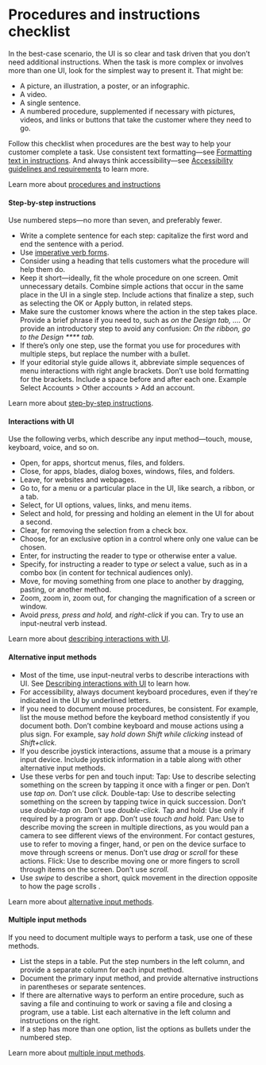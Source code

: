 ﻿# Procedures and instructions checklist

In
the best-case scenario, the UI is so clear and task driven that
you don’t need additional instructions. When the task is more
complex or involves more than one UI, look for the simplest way to present it. That might be:

  - A picture, an illustration, a poster, or an infographic.
  - A video. 
  - A single sentence.
  - A
    numbered procedure, supplemented if necessary with pictures,
    videos, and links or buttons that take the customer where they need
    to go. 

Follow this
checklist when procedures are the best way to help your
customer complete a task. Use consistent text formatting—see [Formatting text in instructions](https://worldready.cloudapp.net/Styleguide/Read?id=2700&topicid=29014). And always think accessibility—see [Accessibility guidelines and requirements](https://worldready.cloudapp.net/Styleguide/Read?id=2700&topicid=26589) to learn more. 

Learn more about [procedures and instructions](https://worldready.cloudapp.net/Styleguide/Read?id=2700&topicid=26471)

#### Step-by-step instructions

Use numbered steps—no more than seven, and preferably fewer. 

  - Write a complete sentence for each step: capitalize the first word and end the sentence with a period. 
  - Use [imperative verb forms](https://worldready.cloudapp.net/Styleguide/Read?id=2700&topicid=25523).
  - Consider using a heading that tells customers what the procedure will help them do. 
  - Keep
    it short—ideally, fit the whole procedure on one screen. Omit
    unnecessary details. Combine simple actions that occur in the same
    place in the UI in a single step. Include actions that finalize a
    step, such as selecting the OK or Apply button, in related steps.
  - Make
    sure the customer knows where the action in the step takes place.
    Provide a brief phrase if you need to, such as *on the Design tab, ….* Or provide an introductory step to avoid any confusion: *On the ribbon, go to the Design **** tab.*
  - If there’s only one step, use the format you use for procedures with multiple steps, but replace the number with a bullet.
  - If  your
    editorial style guide allows it, abbreviate simple sequences of
    menu interactions with right angle brackets. Don’t use bold
    formatting for the brackets. Include a space before and after each
    one.
    Example
    Select Accounts \> Other accounts \> Add an account.

Learn more about [step-by-step instructions](https://worldready.cloudapp.net/Styleguide/Read?id=2700&topicid=29016). 

#### Interactions with UI

Use the following verbs, which describe any input method—touch, mouse, keyboard, voice, and so on. 

  - Open, for apps, shortcut menus, files, and folders.
  - Close, for apps, blades, dialog boxes, windows, files, and folders.
  - Leave, for websites and webpages.
  - Go to, for a menu or a particular place in the UI, like search, a ribbon, or a tab.
  - Select, for UI options, values, links, and menu items.
  - Select and hold, for pressing and holding an element in the UI for about a second.
  - Clear, for removing the selection from a check box.
  - Choose, for an exclusive option in a control where only one value can be chosen.
  - Enter, for instructing the reader to type or otherwise enter a value.
  - Specify, for instructing a reader to type *or* select a value, such as in a combo box (in content for technical audiences only). 
  - Move, for moving something from one place to another by dragging, pasting, or another method.
  - Zoom, zoom in, zoom out, for changing the magnification of a screen or window.
  - Avoid *press, press and hold,* and *right-click* if you can. Try to use an input-neutral verb instead. 

Learn more about [describing interactions with UI](https://worldready.cloudapp.net/Styleguide/Read?id=2700&topicid=26472).

#### Alternative input methods

  - Most of the time, use input-neutral verbs to describe interactions with UI. See [Describing interactions with UI](https://worldready.cloudapp.net/Styleguide/Read?id=2700&topicid=26472) to learn how. 
  - For accessibility, always document keyboard procedures, even if they're indicated in the UI by underlined letters.
  - If
    you need to document mouse procedures, be consistent. For example,
    list the mouse method before the keyboard method consistently if
    you document both. Don’t combine keyboard and mouse actions using a
    plus sign. For example, say *hold down Shift while clicking* instead of *Shift+click.*
  - If
    you describe joystick interactions, assume that a mouse is a
    primary input device. Include joystick information in a table along
    with other alternative input methods. 
  - Use these verbs for pen and touch input: 
    Tap: Use to describe selecting something on the screen by tapping it once with a finger or pen. Don’t use *tap on.* Don’t use *click.* 
    Double-tap: Use to describe selecting something on the screen by tapping twice in quick succession. Don’t use *double-tap on.* Don’t use *double-click.* 
    Tap and hold: Use only if required by a program or app. Don’t use *touch and hold.*
    Pan:
    Use to describe moving the screen in multiple directions, as you
    would pan a camera to see different views of the environment. For
    contact gestures, use to refer to moving a finger, hand, or pen on
    the device surface to move through screens or menus. Don’t use *drag* or *scroll* for these actions. 
    Flick: Use to describe moving one or more fingers to scroll through items on the screen. Don’t use *scroll.*
  - Use *swipe* to describe a short, quick movement in the direction opposite to how the page scrolls .

Learn more about [alternative input methods](https://worldready.cloudapp.net/Styleguide/Read?id=2700&topicid=29028).

#### Multiple input methods

If you need to document multiple ways to perform a task, use one of these methods.

  - List the steps in a table. Put the step numbers in the left column, and provide a separate column for each input method.
  - Document the primary input method, and provide alternative instructions in parentheses or separate sentences.
  - If
    there are alternative ways to perform an entire procedure, such as
    saving a file and continuing to work or saving a file and closing a
    program, use a table. List each alternative in the left column
    and instructions on the right.
  - If a step has more than one option, list the options as bullets under the numbered step. 

Learn more about [multiple input methods](https://worldready.cloudapp.net/Styleguide/Read?id=2700&topicid=29028).

